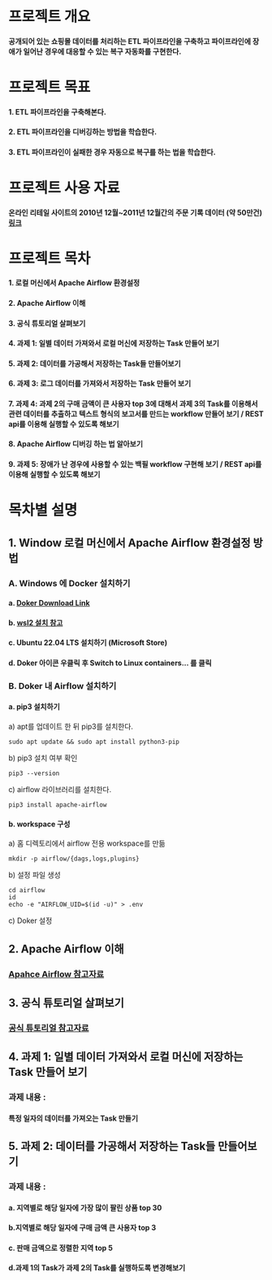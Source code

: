 # 프로젝트 개요
#### 공개되어 있는 쇼핑몰 데이터를 처리하는 ETL 파이프라인을 구축하고 파이프라인에 장애가 일어난 경우에 대응할 수 있는 복구 자동화를 구현한다.

# 프로젝트 목표
#### 1. ETL 파이프라인을 구축해본다.
#### 2. ETL 파이프라인을 디버깅하는 방법을 학습한다.
#### 3. ETL 파이프라인이 실패한 경우 자동으로 복구를 하는 법을 학습한다.

# 프로젝트 사용 자료
#### 온라인 리테일 사이트의 2010년 12월~2011년 12월간의 주문 기록 데이터 (약 50만건) [링크](https://archive.ics.uci.edu/ml/datasets/Online+Retail)

# 프로젝트 목차
#### 1. 로컬 머신에서 Apache Airflow 환경설정
#### 2. Apache Airflow 이해
#### 3. 공식 튜토리얼 살펴보기
#### 4. 과제 1: 일별 데이터 가져와서 로컬 머신에 저장하는 Task 만들어 보기
#### 5. 과제 2: 데이터를 가공해서 저장하는 Task들 만들어보기
#### 6. 과제 3: 로그 데이터를 가져와서 저장하는 Task 만들어 보기
#### 7. 과제 4: 과제 2의 구매 금액이 큰 사용자 top 3에 대해서 과제 3의 Task를 이용해서 관련 데이터를 추출하고 텍스트 형식의 보고서를 만드는 workflow 만들어 보기 / REST api를 이용해 실행할 수 있도록 해보기
#### 8. Apache Airflow 디버깅 하는 법 알아보기
#### 9. 과제 5: 장애가 난 경우에 사용할 수 있는 백필 workflow 구현해 보기 / REST api를 이용해 실행할 수 있도록 해보기

# 목차별 설명
## 1. Window 로컬 머신에서 Apache Airflow 환경설정 방법
### A. Windows 에 Docker 설치하기
####  a. [Doker Download Link](https://docs.docker.com/desktop/windows/install)
####  b. [wsl2 설치 참고](https://docs.microsoft.com/ko-kr/windows/wsl/install-manual)
####  c. Ubuntu 22.04 LTS 설치하기 (Microsoft Store)
####  d. Doker 아이콘 우클릭 후 Switch to Linux containers... 를 클릭

### B. Doker 내 Airflow 설치하기
#### a. pip3 설치하기
 a) apt를 업데이트 한 뒤 pip3를 설치한다.
 ```ubuntu
 sudo apt update && sudo apt install python3-pip
 ```
 b) pip3 설치 여부 확인
 ```ubuntu
 pip3 --version
 ```
 c) airflow 라이브러리를 설치한다.
 ```ubuntu
 pip3 install apache-airflow
 ```
 #### b. workspace 구성
 a) 홈 디렉토리에서 airflow 전용 workspace를 만듦
 ```ubuntu
 mkdir -p airflow/{dags,logs,plugins}
 ```
 b) 설정 파일 생성
 ```ubuntu
 cd airflow
 id
 echo -e "AIRFLOW_UID=$(id -u)" > .env
 ```
 c) Doker 설정
 
 ## 2. Apache Airflow 이해
 ### [Apahce Airflow 참고자료](https://airflow.apache.org/docs/apache-airflow/stable/core-concepts/index.html)
 ## 3. 공식 튜토리얼 살펴보기
 ### [공식 튜토리얼 참고자료](https://airflow.apache.org/docs/apache-airflow/stable/tutorial/index.html)
 ## 4. 과제 1: 일별 데이터 가져와서 로컬 머신에 저장하는 Task 만들어 보기
 ### 과제 내용 : 
 #### 특정 일자의 데이터를 가져오는 Task 만들기
 ## 5. 과제 2: 데이터를 가공해서 저장하는 Task들 만들어보기
 ### 과제 내용 : 
 #### a. 지역별로 해당 일자에 가장 많이 팔린 상품 top 30
 #### b.지역별로 해당 일자에 구매 금액 큰 사용자 top 3
 #### c. 판매 금액으로 정렬한 지역 top 5
 #### d.과제 1의 Task가 과제 2의 Task를 실행하도록 변경해보기


 
